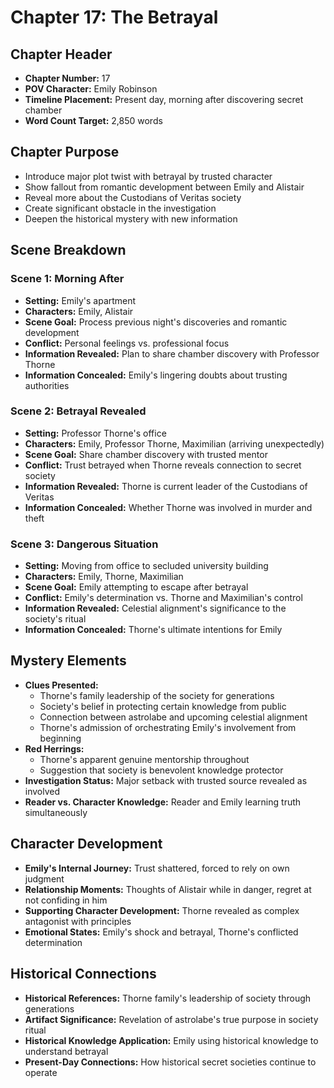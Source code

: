 # Chapter 17: The Betrayal

## Chapter Header
- **Chapter Number:** 17
- **POV Character:** Emily Robinson
- **Timeline Placement:** Present day, morning after discovering secret chamber
- **Word Count Target:** 2,850 words

## Chapter Purpose
- Introduce major plot twist with betrayal by trusted character
- Show fallout from romantic development between Emily and Alistair
- Reveal more about the Custodians of Veritas society
- Create significant obstacle in the investigation
- Deepen the historical mystery with new information

## Scene Breakdown

### Scene 1: Morning After
- **Setting:** Emily's apartment
- **Characters:** Emily, Alistair
- **Scene Goal:** Process previous night's discoveries and romantic development
- **Conflict:** Personal feelings vs. professional focus
- **Information Revealed:** Plan to share chamber discovery with Professor Thorne
- **Information Concealed:** Emily's lingering doubts about trusting authorities

### Scene 2: Betrayal Revealed
- **Setting:** Professor Thorne's office
- **Characters:** Emily, Professor Thorne, Maximilian (arriving unexpectedly)
- **Scene Goal:** Share chamber discovery with trusted mentor
- **Conflict:** Trust betrayed when Thorne reveals connection to secret society
- **Information Revealed:** Thorne is current leader of the Custodians of Veritas
- **Information Concealed:** Whether Thorne was involved in murder and theft

### Scene 3: Dangerous Situation
- **Setting:** Moving from office to secluded university building
- **Characters:** Emily, Thorne, Maximilian
- **Scene Goal:** Emily attempting to escape after betrayal
- **Conflict:** Emily's determination vs. Thorne and Maximilian's control
- **Information Revealed:** Celestial alignment's significance to the society's ritual
- **Information Concealed:** Thorne's ultimate intentions for Emily

## Mystery Elements
- **Clues Presented:**
  - Thorne's family leadership of the society for generations
  - Society's belief in protecting certain knowledge from public
  - Connection between astrolabe and upcoming celestial alignment
  - Thorne's admission of orchestrating Emily's involvement from beginning
- **Red Herrings:**
  - Thorne's apparent genuine mentorship throughout
  - Suggestion that society is benevolent knowledge protector
- **Investigation Status:** Major setback with trusted source revealed as involved
- **Reader vs. Character Knowledge:** Reader and Emily learning truth simultaneously

## Character Development
- **Emily's Internal Journey:** Trust shattered, forced to rely on own judgment
- **Relationship Moments:** Thoughts of Alistair while in danger, regret at not confiding in him
- **Supporting Character Development:** Thorne revealed as complex antagonist with principles
- **Emotional States:** Emily's shock and betrayal, Thorne's conflicted determination

## Historical Connections
- **Historical References:** Thorne family's leadership of society through generations
- **Artifact Significance:** Revelation of astrolabe's true purpose in society ritual
- **Historical Knowledge Application:** Emily using historical knowledge to understand betrayal
- **Present-Day Connections:** How historical secret societies continue to operate
